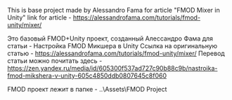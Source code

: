 

This is base project made by Alessandro Fama for article "FMOD Mixer in Unity"
link for article - https://alessandrofama.com/tutorials/fmod-unity/mixer/

Это базовый FMOD+Unity проект, созданный Алессандро Фама для статьи - Настройка FMOD Микшера в Unity 
Ссылка на оригинальную статью - https://alessandrofama.com/tutorials/fmod-unity/mixer/ 
Перевод статьи можно почитать здесь - https://zen.yandex.ru/media/id/605300f537ad727c90b88c9b/nastroika-fmod-mikshera-v-unity-605c4850ddb0807645c8f060

FMOD проект лежит в папке - ..\Assets\FMOD Project
